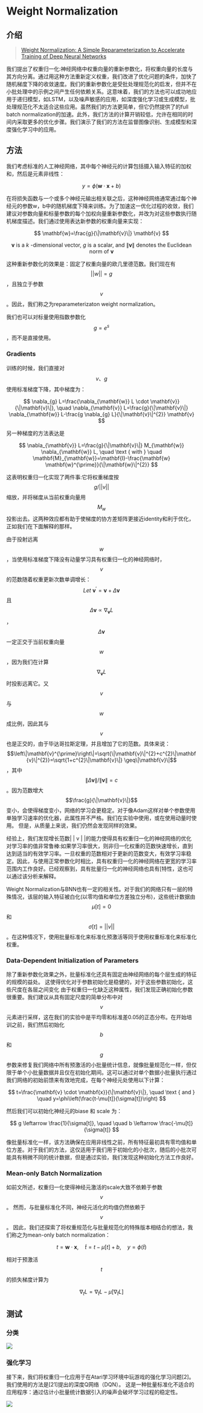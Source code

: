 # Weight Normalization

## 介绍

> [Weight Normalization: A Simple Reparameterization to Accelerate Training of Deep Neural Networks](https://arxiv.org/pdf/1602.07868.pdf)

我们提出了权重归一化:神经网络中权重向量的重新参数化，将权重向量的长度与其方向分离。通过用这种方法重新定义权重，我们改进了优化问题的条件，加快了随机梯度下降的收敛速度。我们的重新参数化是受批处理规范化的启发，但并不在小批处理中的示例之间产生任何依赖关系。这意味着，我们的方法也可以成功地应用于递归模型，如LSTM，以及噪声敏感的应用，如深度强化学习或生成模型，批处理规范化不太适合这些应用。虽然我们的方法更简单，但它仍然提供了的full batch normalization的加速。此外，我们方法的计算开销较低，允许在相同的时间内采取更多的优化步骤。我们演示了我们的方法在监督图像识别、生成模型和深度强化学习中的应用。

## 方法

我们考虑标准的人工神经网络，其中每个神经元的计算包括摄入输入特征的加权和，然后是元素非线性：

$$
y=\phi(\mathbf{w} \cdot \mathbf{x}+b)
$$

在将损失函数与一个或多个神经元输出相关联之后，这种神经网络通常通过每个神经元的参数w，b中的随机梯度下降来训练。为了加速这一优化过程的收敛，我们建议对参数向量和标量参数的每个加权向量重新参数化，并改为对这些参数执行随机梯度描述。我们通过使用表达新参数的权重向量来实现：

$$
\mathbf{w}=\frac{g}{\|\mathbf{v}\|} \mathbf{v}
$$

$$
\mathbf{v} \text { is a } k \text { -dimensional vector, } g \text { is a scalar, and }\|\mathbf{v}\| \text { denotes the Euclidean norm of } \mathbf{v}
$$

这种重新参数化的效果是：固定了权重向量的欧几里德范数。我们现在有 $$||w||=g$$ ，且独立于参数 $$v$$ 。因此，我们称之为reparameterizaton weight normalization。

我们也可以对标量使用指数参数化 $$g=e^{s}$$ ，而不是直接使用。

### Gradients

训练的时候，我们直接对 $$v、g$$ 使用标准梯度下降，其中梯度为：

$$
\nabla_{g} L=\frac{\nabla_{\mathbf{w}} L \cdot \mathbf{v}}{\|\mathbf{v}\|}, \quad \nabla_{\mathbf{v}} L=\frac{g}{\|\mathbf{v}\|} \nabla_{\mathbf{w}} L-\frac{g \nabla_{g} L}{\|\mathbf{v}\|^{2}} \mathbf{v}
$$

另一种梯度的方法表达是

$$
\nabla_{\mathbf{v}} L=\frac{g}{\|\mathbf{v}\|} M_{\mathbf{w}} \nabla_{\mathbf{w}} L, \quad \text { with } \quad \mathbf{M}_{\mathbf{w}}=\mathbf{I}-\frac{\mathbf{w} \mathbf{w}^{\prime}}{\|\mathbf{w}\|^{2}}
$$

这表明权重归一化实现了两件事:它将权重梯度按 $$g/||v||$$ 缩放，并将梯度从当前权重向量用 $$M_w$$ 投影出去。这两种效应都有助于使梯度的协方差矩阵更接近identity和利于优化，正如我们在下面解释的那样。

由于投射远离 $$w$$ ，当使用标准梯度下降没有动量学习具有权重归一化的神经网络时， $$v$$ 的范数随着权重更新次数单调增长： $$Let \ \mathbf{v}^{\prime}=\mathbf{v}+\Delta \mathbf{v}$$且 $$\Delta \mathbf{v} \propto \nabla_{\mathbf{v}} L$$ ， $$\Delta \mathbf{v}$$ 一定正交于当前权重向量 $$w$$ ，因为我们在计算 $$\nabla_{\mathbf{v}} L$$ 时投影远离它。又 $$v$$与 $$w$$ 成比例，因此其与 $$v$$ 也是正交的，由于毕达哥拉斯定理，并且增加了它的范数。具体来说： $$\left\|\mathbf{v}^{\prime}\right\|=\sqrt{\|\mathbf{v}\|^{2}+c^{2}\|\mathbf{v}\|^{2}}=\sqrt{1+c^{2}\|\mathbf{v}\|} \geq\|\mathbf{v}\|$$ ，其中 $$\|\Delta \mathbf{v}\| /\|\mathbf{v}\|=c$$ 。因为范数增大 $$\frac{g}{\|\mathbf{v}\|}$$ 变小，会使得梯度变小，网络的学习会更稳定。对于像Adam这样对单个参数使用单独学习速率的优化器，此属性并不严格。我们在实验中使用，或在使用动量时使用。 但是，从质量上来说，我们仍然会发现同样的效果。

经验上，我们发现增长范数\| \| v \| \|的能力使得具有权重归一化的神经网络的优化对学习率的值非常鲁棒:如果学习率很大，则非归一化权重的范数快速增长，直到达到适当的有效学习率。一旦权重的范数相对于更新的范数变大，有效学习率稳定。因此，与使用正常参数化时相比，具有权重归一化的神经网络在更宽的学习率范围内工作良好。已经观察到，具有批量归一化的神经网络也具有\[特性，这也可以通过该分析来解释。

Weight Normalization与BNN也有一定的相关性。对于我们的网络只有一层的特殊情况，该层的输入特征被白化\(以零均值和单位方差独立分布\)，这些统计数据由 $$μ[ t ] = 0$$ 和 $$σ[t] =||v||$$ 。在这种情况下，使用批量标准化来标准化预激活等同于使用权重标准化来标准化权重。

### Data-Dependent Initialization of Parameters

除了重新参数化效果之外，批量标准化还具有固定由神经网络的每个层生成的特征的规模的益处。 这使得优化对于参数初始化是稳健的，对于这些参数初始化，这些尺度在各层之间变化 由于权重归一化缺乏这种属性，我们发现正确初始化参数很重要。我们建议从具有固定尺度的简单分布中对 $$v$$ 元素进行采样，这在我们的实验中是平均零和标准差0.05的正态分布。在开始培训之前，我们然后初始化 $$b$$ 和 $$g$$ 参数来修复我们网络中所有预激活的小批量统计信息，就像批量规范化一样，但仅限于单个小批量数据并且仅在初始化期间。这可以通过对单个数据小批量执行通过我们网络的初始前馈来有效地完成，在每个神经元处使用以下计算：

$$
t=\frac{\mathbf{v} \cdot \mathbf{x}}{\|\mathbf{v}\|}, \quad \text { and } \quad y=\phi\left(\frac{t-\mu[t]}{\sigma[t]}\right)
$$

然后我们可以初始化神经元的biase 和 scale 为：

$$
g \leftarrow \frac{1}{\sigma[t]}, \quad \quad b \leftarrow \frac{-\mu[t]}{\sigma[t]}
$$

像批量标准化一样，该方法确保在应用非线性之前，所有特征最初具有零均值和单位方差。对于我们的方法，这仅适用于我们用于初始化的小批次，随后的小批次可能具有稍微不同的统计数据，但是通过实验，我们发现这种初始化方法工作良好。

### Mean-only Batch Normalization

如前文所述，权重归一化使得神经元激活的scale大致不依赖于参数 $$v$$ 。 然而，与批量标准化不同，神经元活化的均值仍然依赖于$$v$$ 。 因此，我们还探索了将权重规范化与批量规范化的特殊版本相结合的想法，我们称之为mean-only batch normalization：

$$
t=\mathbf{w} \cdot \mathbf{x}, \quad \tilde{t}=t-\mu[t]+b, \quad y=\phi(\tilde{t})
$$

相对于预激活 $$t$$ 的损失梯度计算为

$$
\nabla_{t} L=\nabla_{\tilde{t}} L-\mu\left[\nabla_{\tilde{t}} L\right]
$$

## 测试

### 分类

![](../../.gitbook/assets/image%20%2873%29.png)

### 强化学习

接下来，我们将权重归一化应用于在Atari学习环境中玩游戏的强化学习问题\[2\]。 我们使用的方法是\[21\]提出的深度Q网络（DQN）。 这是一种批量标准化不适合的应用程序：通过估计小批量统计数据引入的噪声会破坏学习过程的稳定性。

![](../../.gitbook/assets/image%20%2876%29.png)











